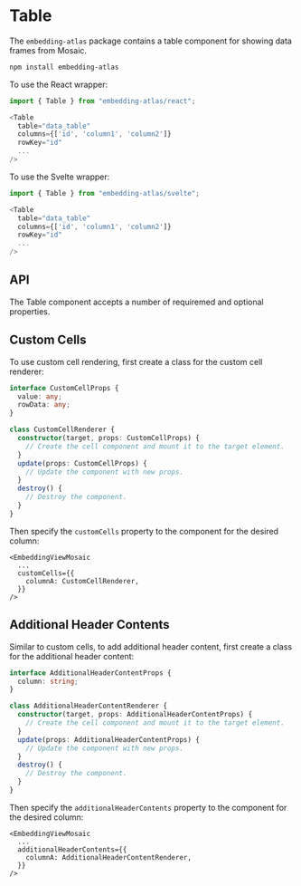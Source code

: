 # Table

The `embedding-atlas` package contains a table component for showing data frames from Mosaic.

```bash
npm install embedding-atlas
```

To use the React wrapper:

```js
import { Table } from "embedding-atlas/react";

<Table
  table="data_table"
  columns={['id', 'column1', 'column2']}
  rowKey="id"
  ...
/>
```

To use the Svelte wrapper:

```js
import { Table } from "embedding-atlas/svelte";

<Table
  table="data_table"
  columns={['id', 'column1', 'column2']}
  rowKey="id"
  ...
/>
```

## API

The Table component accepts a number of requiremed and optional properties.

<!-- @doc(ts): TableProps -->

## Custom Cells

To use custom cell rendering, first create a class for the custom cell renderer:

```ts
interface CustomCellProps {
  value: any;
  rowData: any;
}

class CustomCellRenderer {
  constructor(target, props: CustomCellProps) {
    // Create the cell component and mount it to the target element.
  }
  update(props: CustomCellProps) {
    // Update the component with new props.
  }
  destroy() {
    // Destroy the component.
  }
}
```

Then specify the `customCells` property to the component for the desired column:

```svelte
<EmbeddingViewMosaic
  ...
  customCells={{
    columnA: CustomCellRenderer,
  }}
/>
```

## Additional Header Contents

Similar to custom cells, to add additional header content, first create a class for the additional header content:

```ts
interface AdditionalHeaderContentProps {
  column: string;
}

class AdditionalHeaderContentRenderer {
  constructor(target, props: AdditionalHeaderContentProps) {
    // Create the cell component and mount it to the target element.
  }
  update(props: AdditionalHeaderContentProps) {
    // Update the component with new props.
  }
  destroy() {
    // Destroy the component.
  }
}
```

Then specify the `additionalHeaderContents` property to the component for the desired column:

```svelte
<EmbeddingViewMosaic
  ...
  additionalHeaderContents={{
    columnA: AdditionalHeaderContentRenderer,
  }}
/>
```
